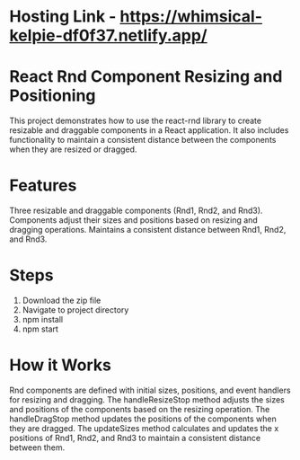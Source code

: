# Hosting Link - https://whimsical-kelpie-df0f37.netlify.app/

# React Rnd Component Resizing and Positioning
This project demonstrates how to use the react-rnd library to create resizable and draggable components in a React application. It also includes functionality to maintain a consistent distance between the components when they are resized or dragged.

# Features
Three resizable and draggable components (Rnd1, Rnd2, and Rnd3).
Components adjust their sizes and positions based on resizing and dragging operations.
Maintains a consistent distance between Rnd1, Rnd2, and Rnd3.



# Steps 
  1. Download the zip file
  2. Navigate to project directory
  3. npm install
  4. npm start


# How it Works
Rnd components are defined with initial sizes, positions, and event handlers for resizing and dragging.
The handleResizeStop method adjusts the sizes and positions of the components based on the resizing operation.
The handleDragStop method updates the positions of the components when they are dragged.
The updateSizes method calculates and updates the x positions of Rnd1, Rnd2, and Rnd3 to maintain a consistent distance between them.

